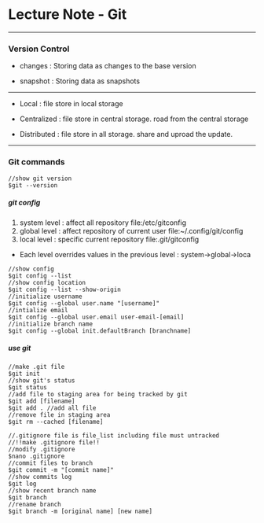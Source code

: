 # Lecture Note - Git
---

### Version Control
- changes : Storing data as changes to the base version

- snapshot : Storing data as snapshots

---
- Local : file store in local storage

- Centralized : file store in central storage. road from the central storage

- Distributed : file store in all storage. share and uproad the update.

---
### Git commands
```
//show git version
$git --version
```
##### git config
1. system level : affect all repository
file:/etc/gitconfig
2. global level : affect repository of current user
file:~/.config/git/config
3. local level : specific current repository
file:.git/gitconfig
- Each level overrides values in the previous level : system->global->loca
```
//show config
$git config --list
//show config location
$git config --list --show-origin
//initialize username
$git config --global user.name "[username]"
//intialize email
$git config --global user.email user-email-[email]
//initialize branch name
$git config --global init.defaultBranch [branchname]
```
##### use git
```
//make .git file
$git init
//show git's status
$git status
//add file to staging area for being tracked by git
$git add [filename]
$git add . //add all file
//remove file in staging area
$git rm --cached [filename]

//.gitignore file is file_list including file must untracked
//!!make .gitignore file!!
//modify .gitignore
$nano .gitignore
//commit files to branch
$git commit -m "[commit name]"
//show commits log
$git log
//show recent branch name
$git branch
//rename branch
$git branch -m [original name] [new name]
```
